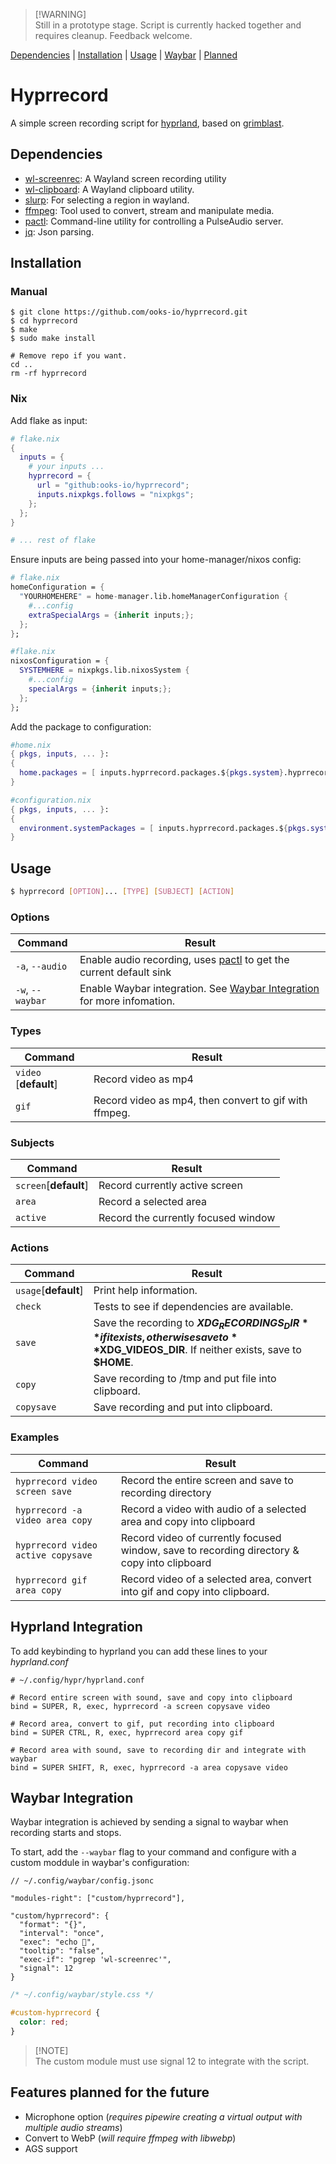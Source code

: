 > [!WARNING]\
> Still in a prototype stage. Script is currently hacked together and requires
> cleanup. Feedback welcome.

[Dependencies](#dependencies) | [Installation](#installation) | [Usage](#usage)
| [Waybar](#waybar-integration) | [Planned](#features-planned-for-the-future)

# Hyprrecord

A simple screen recording script for
[hyprland](https://github.com/hyprwm/hyprland), based on
[grimblast](https://github.com/hyprwm/contrib/tree/main/grimblast).

## Dependencies

- [wl-screenrec](https://github.com/russelltg/wl-screenrec): A Wayland screen
  recording utility
- [wl-clipboard](https://github.com/bugaevc/wl-clipboard): A Wayland clipboard
  utility.
- [slurp](https://github.com/emersion/slurp): For selecting a region in wayland.
- [ffmpeg](https://ffmpeg.org/): Tool used to convert, stream and manipulate
  media.
- [pactl](https://manpages.ubuntu.com/manpages/jammy/en/man1/pactl.1.html):
  Command-line utility for controlling a PulseAudio server.
- [jq](https://github.com/jqlang/jq): Json parsing.

## Installation

### Manual

```shell
$ git clone https://github.com/ooks-io/hyprrecord.git
$ cd hyprrecord
$ make
$ sudo make install

# Remove repo if you want.
cd ..
rm -rf hyprrecord
```

### Nix

Add flake as input:

```nix
# flake.nix
{
  inputs = {
    # your inputs ...
    hyprrecord = {
      url = "github:ooks-io/hyprrecord";
      inputs.nixpkgs.follows = "nixpkgs";
    };
  };
}

# ... rest of flake
```

Ensure inputs are being passed into your home-manager/nixos config:

```nix
# flake.nix
homeConfiguration = {
  "YOURHOMEHERE" = home-manager.lib.homeManagerConfiguration {
    #...config
    extraSpecialArgs = {inherit inputs;};
  };
};
```

```nix
#flake.nix
nixosConfiguration = {
  SYSTEMHERE = nixpkgs.lib.nixosSystem {
    #...config
    specialArgs = {inherit inputs;};
  };
};
```

Add the package to configuration:

```nix
#home.nix
{ pkgs, inputs, ... }:
{
  home.packages = [ inputs.hyprrecord.packages.${pkgs.system}.hyprrecord ];
}
```

```nix
#configuration.nix
{ pkgs, inputs, ... }:
{
  environment.systemPackages = [ inputs.hyprrecord.packages.${pkgs.system}.hyprrecord ];
}
```

## Usage
``` bash
$ hyprrecord [OPTION]... [TYPE] [SUBJECT] [ACTION]
```
### Options

| Command                            | Result                                    |
| ---------------------------------- | ----------------------------------------- |
| `-a`, `--audio`  | Enable audio recording, uses [pactl](https://manpages.ubuntu.com/manpages/jammy/en/man1/pactl.1.html) to get the current default sink |
| `-w`, `--waybar` | Enable Waybar integration. See [Waybar Integration](#waybar-integration) for more infomation. |

### Types

| Command                            | Result                                    |
| ---------------------------------- | ----------------------------------------- |
| `video` [**default**] | Record video as mp4                                    |
| `gif`                 | Record video as mp4, then convert to gif with ffmpeg.  |

### Subjects

| Command                            | Result                                    |
| ---------------------------------- | ----------------------------------------- |
| `screen`[**default**]  | Record currently active screen |
| `area`                 |Record a selected area |
| `active`               |Record the currently focused window |

### Actions

| Command                            | Result                                    |
| ---------------------------------- | ----------------------------------------- |
| `usage`[**default**] | Print help information. |
| `check`              | Tests to see if dependencies are available. |
| `save`               | Save the recording to **$XDG_RECORDINGS_DIR** if it exists, otherwise save to **$XDG_VIDEOS_DIR**. If neither exists, save to **$HOME**. |
| `copy`               | Save recording to /tmp and put file into clipboard. |
| `copysave`           | Save recording and put into clipboard. |

### Examples

| Command                            | Result                                    |
| ---------------------------------- | ----------------------------------------- |
| `hyprrecord video screen save`     | Record the entire screen and save to recording directory |  
|`hyprrecord -a video area copy`     | Record a video with audio of a selected area and copy into clipboard |
| `hyprrecord video active copysave` | Record video of currently focused window, save to recording directory & copy into clipboard |
| `hyprrecord gif area copy`         | Record video of a selected area, convert into gif and copy into clipboard. |

## Hyprland Integration

To add keybinding to hyprland you can add these lines to your _hyprland.conf_

```config
# ~/.config/hypr/hyprland.conf

# Record entire screen with sound, save and copy into clipboard
bind = SUPER, R, exec, hyprrecord -a screen copysave video

# Record area, convert to gif, put recording into clipboard
bind = SUPER CTRL, R, exec, hyprrecord area copy gif

# Record area with sound, save to recording dir and integrate with waybar  
bind = SUPER SHIFT, R, exec, hyprrecord -a area copysave video
```

## Waybar Integration

Waybar integration is achieved by sending a signal to waybar when recording
starts and stops.

To start, add the `--waybar` flag to your command and configure with a custom
moddule in waybar's configuration:

```jsonc
// ~/.config/waybar/config.jsonc

"modules-right": ["custom/hyprrecord"],

"custom/hyprrecord": {
  "format": "{}",
  "interval": "once",
  "exec": "echo ",
  "tooltip": "false",
  "exec-if": "pgrep 'wl-screenrec'",
  "signal": 12
}
```

```css
/* ~/.config/waybar/style.css */

#custom-hyprrecord {
  color: red;
}
```

> [!NOTE]\
> The custom module must use signal 12 to integrate with the script.

## Features planned for the future

- Microphone option (_requires pipewire creating a virtual output with multiple
  audio streams_)
- Convert to WebP (_will require ffmpeg with libwebp_)
- AGS support
